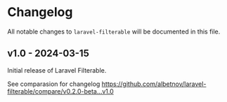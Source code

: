 # Changelog

All notable changes to `laravel-filterable` will be documented in this file.

## v1.0 - 2024-03-15

Initial release of Laravel Filterable.

See comparasion for changelog https://github.com/albetnov/laravel-filterable/compare/v0.2.0-beta...v1.0
